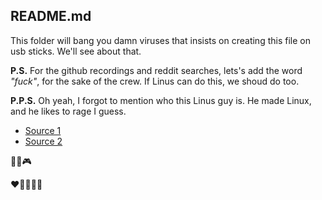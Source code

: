 README.md
---------

This folder will bang you damn viruses that insists on creating this file on usb sticks. We'll see about that.

**P.S.** For the github recordings and reddit searches, lets's add the word *"fuck"*, for the sake of the crew. If Linus can do this, we shoud do too.

**P.P.S.** Oh yeah, I forgot to mention who this Linus guy is. He made Linux, and he likes to rage I guess.

 - [Source 1](https://lkml.org/lkml/2012/12/23/750)
 - [Source 2](http://www.theregister.co.uk/2016/07/11/linus_torvalds_in_sweary_rant_about_punctuation_in_kernel_comments/)

:cake::microphone::video_game:

:heart::purple_heart::blue_heart::green_heart::yellow_heart:
